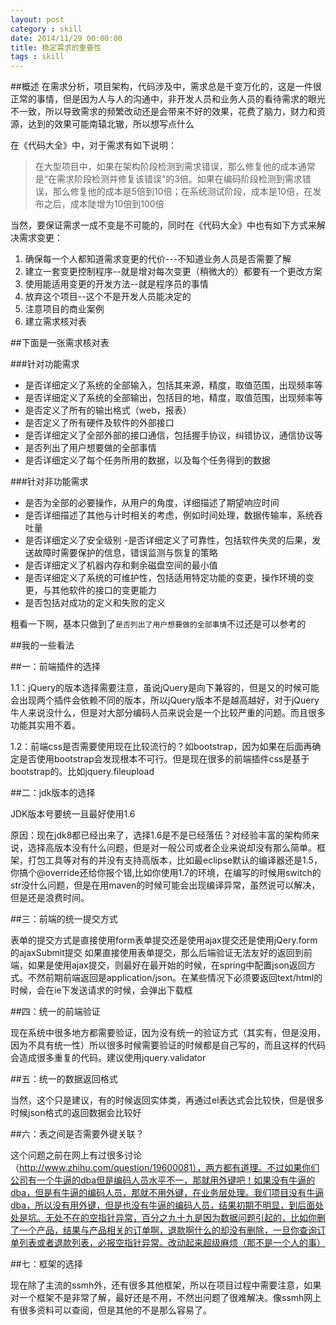 ```yaml
---
layout: post
category : skill
date: 2014/11/29 00:00:00 
title: 稳定需求的重要性
tags : skill
---
```


##概述
在需求分析，项目架构，代码涉及中，需求总是千变万化的，这是一件很正常的事情，但是因为人与人的沟通中，非开发人员和业务人员的看待需求的眼光不一致，所以导致需求的频繁改动还是会带来不好的效果，花费了脑力，财力和资源，达到的效果可能南辕北辙，所以想写点什么

在《代码大全》中，对于需求有如下说明：

> 在大型项目中，如果在架构阶段检测到需求错误，那么修复他的成本通常是“在需求阶段检测并修复该错误”的3倍。如果在编码阶段检测到需求错误，那么修复他的成本是5倍到10倍；在系统测试阶段，成本是10倍，在发布之后，成本陡增为10倍到100倍



当然，要保证需求一成不变是不可能的，同时在《代码大全》中也有如下方式来解决需求变更：

1. 确保每一个人都知道需求变更的代价---不知道业务人员是否需要了解
2. 建立一套变更控制程序--就是增对每次变更（稍微大的）都要有一个更改方案
3. 使用能适用变更的开发方法--就是程序员的事情
4. 放弃这个项目--这个不是开发人员能决定的
5. 注意项目的商业案例
6. 建立需求核对表

##下面是一张需求核对表

###针对功能需求

- 是否详细定义了系统的全部输入，包括其来源，精度，取值范围，出现频率等
- 是否详细定义了系统的全部输出，包括目的地，精度，取值范围，出现频率等
- 是否定义了所有的输出格式（web，报表）
- 是否定义了所有硬件及软件的外部接口
- 是否详细定义了全部外部的接口通信，包括握手协议，纠错协议，通信协议等
- 是否列出了用户想要做的全部事情
- 是否详细定义了每个任务所用的数据，以及每个任务得到的数据

###针对非功能需求

- 是否为全部的必要操作，从用户的角度，详细描述了期望响应时间
- 是否详细描述了其他与计时相关的考虑，例如时间处理，数据传输率，系统吞吐量
- 是否详细定义了安全级别
-是否详细定义了可靠性，包括软件失灵的后果，发送故障时需要保护的信息，错误监测与恢复的策略
- 是否详细定义了机器内存和剩余磁盘空间的最小值
- 是否详细定义了系统的可维护性，包括适用特定功能的变更，操作环境的变更，与其他软件的接口的变更能力
- 是否包括对成功的定义和失败的定义

粗看一下啊，基本只做到了```是否列出了用户想要做的全部事情```不过还是可以参考的

##我的一些看法

##一：前端插件的选择

1.1：jQuery的版本选择需要注意，虽说jQuery是向下兼容的，但是又的时候可能会出现两个插件会依赖不同的版本，所以jQuery版本不是越高越好，对于jQuery牛人来说没什么，但是对大部分编码人员来说会是一个比较严重的问题。而且很多功能其实用不着。

1.2：前端css是否需要使用现在比较流行的？如bootstrap，因为如果在后面再确定是否使用bootstrap会发现根本不可行。但是现在很多的前端插件css是基于bootstrap的。比如jquery.fileupload

##二：jdk版本的选择

JDK版本号要统一且最好使用1.6

原因：现在jdk8都已经出来了，选择1.6是不是已经落伍？对经验丰富的架构师来说，选择高版本没有什么问题，但是对一般公司或者企业来说却没有那么简单。框架，打包工具等对有的并没有支持高版本，比如最eclipse默认的编译器还是1.5，你搞个@override还给你报个错,比如你使用1.7的环境，在编写的时候用switch的str没什么问题，但是在用maven的时候可能会出现编译异常，虽然说可以解决，但是还是浪费时间。

##三：前端的统一提交方式

表单的提交方式是直接使用form表单提交还是使用ajax提交还是使用jQery.form的ajaxSubmit提交 如果直接使用表单提交，那么后端验证无法友好的返回到前端，如果是使用ajax提交，则最好在最开始的时候，在spring中配置json返回方式。不然前期前端返回是application/json。在某些情况下必须要返回text/html的时候，会在ie下发送请求的时候，会弹出下载框

##四：统一的前端验证

现在系统中很多地方都需要验证，因为没有统一的验证方式（其实有，但是没用，因为不具有统一性）所以很多时候需要验证的时候都是自己写的，而且这样的代码会造成很多重复的代码。建议使用jquery.validator

##五：统一的数据返回格式

当然，这个只是建议，有的时候返回实体类，再通过el表达式会比较快，但是很多时候json格式的返回数据会比较好

##六：表之间是否需要外键关联？
     
这个问题之前在网上有过很多讨论（http://www.zhihu.com/question/19600081），两方都有道理。不过如果你们公司有一个牛逼的dba但是编码人员水平不一，那就用外键吧！如果没有牛逼的dba，但是有牛逼的编码人员，那就不用外键，在业务层处理。我们项目没有牛逼dba，所以没有用外键，但是也没有牛逼的编码人员，结果初期不明显，到后面处处是坑。无处不在的空指针异常，百分之九十九是因为数据问题引起的，比如你删了一个产品，结果与产品相关的订单啊，退款啊什么的却没有删除，一旦你查询订单列表或者退款列表，必报空指针异常。改动起来超级麻烦（那不是一个人的事）

##七：框架的选择

现在除了主流的ssmh外，还有很多其他框架，所以在项目过程中需要注意，如果对一个框架不是非常了解，最好还是不用，不然出问题了很难解决。像ssmh网上有很多资料可以查阅，但是其他的不是那么容易了。





